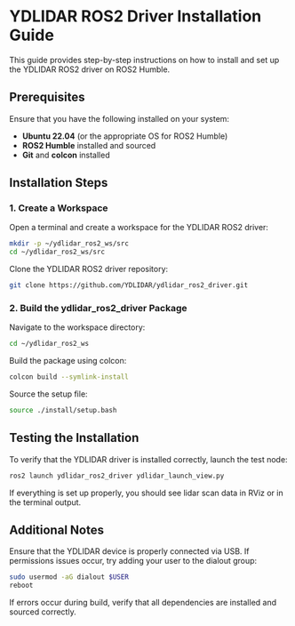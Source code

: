 # YDLIDAR ROS2 Driver Installation Guide

This guide provides step-by-step instructions on how to install and set up the YDLIDAR ROS2 driver on ROS2 Humble.

## Prerequisites

Ensure that you have the following installed on your system:

- **Ubuntu 22.04** (or the appropriate OS for ROS2 Humble)
- **ROS2 Humble** installed and sourced
- **Git** and **colcon** installed

## Installation Steps

### 1. Create a Workspace

Open a terminal and create a workspace for the YDLIDAR ROS2 driver:

```bash
mkdir -p ~/ydlidar_ros2_ws/src
cd ~/ydlidar_ros2_ws/src
```
Clone the YDLIDAR ROS2 driver repository:

```bash
git clone https://github.com/YDLIDAR/ydlidar_ros2_driver.git
```
### 2. Build the ydlidar_ros2_driver Package
Navigate to the workspace directory:
```bash
cd ~/ydlidar_ros2_ws
```
Build the package using colcon:
```bash
colcon build --symlink-install
```
Source the setup file:
```bash
source ./install/setup.bash
```
## Testing the Installation
To verify that the YDLIDAR driver is installed correctly, launch the test node:
```bash
ros2 launch ydlidar_ros2_driver ydlidar_launch_view.py
```
If everything is set up properly, you should see lidar scan data in RViz or in the terminal output.

## Additional Notes
Ensure that the YDLIDAR device is properly connected via USB.
If permissions issues occur, try adding your user to the dialout group:
```bash
sudo usermod -aG dialout $USER
reboot
```
If errors occur during build, verify that all dependencies are installed and sourced correctly.
